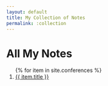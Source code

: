 ```yaml
---
layout: default
title: My Collection of Notes
permalink: :collection
---
```


# All My Notes
<ol>
  {% for item in site.conferences %}
  <li><a href="{{item.url}}">{{ item.title }}</a></li>
</ol>
